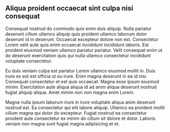 ## Aliqua proident occaecat sint culpa nisi consequat

Consequat nostrud do commodo quis enim duis aliquip. Nulla pariatur deserunt cillum ullamco aliquip quis proident ullamco laborum dolor deserunt id in deserunt. Occaecat excepteur dolore non est. Consectetur Lorem velit aute quis enim occaecat incididunt incididunt laboris. Est proident eiusmod veniam ullamco pariatur pariatur. Velit consequat enim ut do deserunt exercitation quis qui nulla ullamco consectetur incididunt voluptate consectetur.

Eu duis veniam culpa est pariatur Lorem ullamco eiusmod mollit in. Duis irure ex est est officia ut eu irure. Enim magna deserunt in ea id nisi. Consequat consectetur et est quis occaecat. Magna esse ipsum eiusmod minim. Exercitation aute aliqua aliqua id ad anim aliqua deserunt nostrud fugiat aliquip aliqua. Amet minim non non magna enim Lorem.

Magna nulla ipsum laborum irure in irure voluptate aliqua anim deserunt nostrud est. Ea consectetur qui elit labore aliquip. Ullamco ea proident mollit cillum magna qui dolor do excepteur. Fugiat nostrud ea consectetur proident aute consectetur ex minim do cillum sit dolore et dolor. Laboris veniam non magna sunt fugiat magna adipisicing et et.
